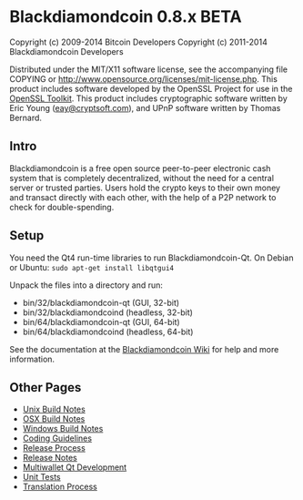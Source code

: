 Blackdiamondcoin 0.8.x BETA
====================

Copyright (c) 2009-2014 Bitcoin Developers
Copyright (c) 2011-2014 Blackdiamondcoin Developers

Distributed under the MIT/X11 software license, see the accompanying
file COPYING or http://www.opensource.org/licenses/mit-license.php.
This product includes software developed by the OpenSSL Project for use in the [OpenSSL Toolkit](http://www.openssl.org/). This product includes
cryptographic software written by Eric Young ([eay@cryptsoft.com](mailto:eay@cryptsoft.com)), and UPnP software written by Thomas Bernard.


Intro
---------------------
Blackdiamondcoin is a free open source peer-to-peer electronic cash system that is
completely decentralized, without the need for a central server or trusted
parties.  Users hold the crypto keys to their own money and transact directly
with each other, with the help of a P2P network to check for double-spending.


Setup
---------------------
You need the Qt4 run-time libraries to run Blackdiamondcoin-Qt. On Debian or Ubuntu:
	`sudo apt-get install libqtgui4`

Unpack the files into a directory and run:

- bin/32/blackdiamondcoin-qt (GUI, 32-bit)
- bin/32/blackdiamondcoind (headless, 32-bit)
- bin/64/blackdiamondcoin-qt (GUI, 64-bit)
- bin/64/blackdiamondcoind (headless, 64-bit)

See the documentation at the [Blackdiamondcoin Wiki](http://blackdiamondcoin.info)
for help and more information.


Other Pages
---------------------
- [Unix Build Notes](build-unix.md)
- [OSX Build Notes](build-osx.md)
- [Windows Build Notes](build-msw.md)
- [Coding Guidelines](coding.md)
- [Release Process](release-process.md)
- [Release Notes](release-notes.md)
- [Multiwallet Qt Development](multiwallet-qt.md)
- [Unit Tests](unit-tests.md)
- [Translation Process](translation_process.md)
